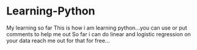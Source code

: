 # Learning-Python
My learning so far
This is how i am learning python...you can use or put comments to help me out
So far i can do linear and logistic regression on your data reach me out for that for free...
